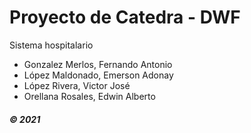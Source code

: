 # Proyecto de Catedra - DWF

Sistema hospitalario

- Gonzalez Merlos, Fernando Antonio 
- López Maldonado, Emerson Adonay 
- López Rivera, Victor José 
- Orellana Rosales, Edwin Alberto

##### © 2021